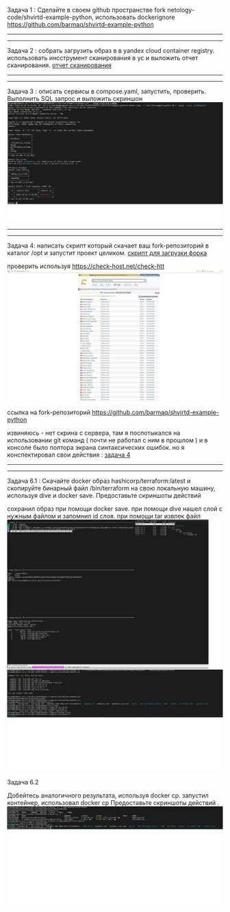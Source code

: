 Задача 1 :
Сделайте в своем github пространстве fork netology-code/shvirtd-example-python, использовать dockerignore
https://github.com/barmaq/shvirtd-example-python

----------------------------------
----------------------------------

Задача 2 :
собрать загрузить образ в в yandex cloud container registry. использовать инсструмент сканирования в yc и выложить отчет сканирования.
[отчет сканирования](res/scan.csv)

----------------------------------
----------------------------------

Задача 3 :
описать сервисы в compose.yaml, запустить, проверить. Выполнить SQL запрос и выложить скриншон
![скриншот sql запроса](res/задача3.png)

----------------------------------
----------------------------------

Задача 4:
написать скрипт который скачает ваш fork-репозиторий в каталог /opt и запустит проект целиком.
[скрипт для загрузки форка](res/homework_t4.sh)

проверить используя https://check-host.net/check-htt
![скриншот проверки](res/задача4.png)

ссылка на fork-репозиторий
https://github.com/barmaq/shvirtd-example-python

извиняюсь - нет скрина с сервера, там я поспотыкался на использовании git команд ( почти не работал с ним в прошлом ) и в консоле было полтора экрана синтаксических ошибок.
но я конспектировал свои действия :
[задача 4](res/задача4.txt)

----------------------------------
----------------------------------

Задача 6.1 :
Скачайте docker образ hashicorp/terraform:latest и скопируйте бинарный файл /bin/terraform на свою локальную машину, используя dive и docker save. Предоставьте скриншоты действий

сохранил образ при помощи docker save. при помощи dive нашел слой с нужным файлом и запомнил id слоя. при помощи tar извлек файл
![скриншот 1](res/задача_6.png)
![скриншот 1](res/задача_6-2.png)

Задача 6.2

Добейтесь аналогичного результата, используя docker cp.
запустил контейнер, использовал docker cp
Предоставьте скриншоты действий .
![скриншот 1](res/задача_6.1.png)

